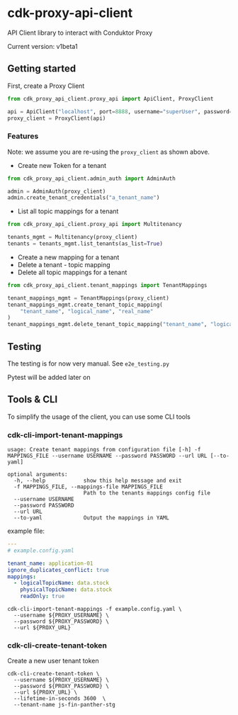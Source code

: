 # cdk-proxy-api-client

API Client library to interact with Conduktor Proxy

Current version: v1beta1


## Getting started

First, create a Proxy Client

```python
from cdk_proxy_api_client.proxy_api import ApiClient, ProxyClient

api = ApiClient("localhost", port=8888, username="superUser", password="superUser")
proxy_client = ProxyClient(api)
```

### Features

Note: we assume you are re-using the ``proxy_client`` as shown above.

* Create new Token for a tenant

```python
from cdk_proxy_api_client.admin_auth import AdminAuth

admin = AdminAuth(proxy_client)
admin.create_tenant_credentials("a_tenant_name")
```

* List all topic mappings for a tenant

```python
from cdk_proxy_api_client.proxy_api import Multitenancy

tenants_mgmt = Multitenancy(proxy_client)
tenants = tenants_mgmt.list_tenants(as_list=True)
```

* Create a new mapping for a tenant
* Delete a tenant - topic mapping
* Delete all topic mappings for a tenant

```python
from cdk_proxy_api_client.tenant_mappings import TenantMappings

tenant_mappings_mgmt = TenantMappings(proxy_client)
tenant_mappings_mgmt.create_tenant_topic_mapping(
    "tenant_name", "logical_name", "real_name"
)
tenant_mappings_mgmt.delete_tenant_topic_mapping("tenant_name", "logical_name")
```

## Testing
The testing is for now very manual. See ``e2e_testing.py``

Pytest will be added later on


## Tools & CLI

To simplify the usage of the client, you can use some CLI tools

### cdk-cli-import-tenant-mappings

```shell
usage: Create tenant mappings from configuration file [-h] -f MAPPINGS_FILE --username USERNAME --password PASSWORD --url URL [--to-yaml]

optional arguments:
  -h, --help            show this help message and exit
  -f MAPPINGS_FILE, --mappings-file MAPPINGS_FILE
                        Path to the tenants mappings config file
  --username USERNAME
  --password PASSWORD
  --url URL
  --to-yaml             Output the mappings in YAML
```

example file:

```yaml
---
# example.config.yaml

tenant_name: application-01
ignore_duplicates_conflict: true
mappings:
  - logicalTopicName: data.stock
    physicalTopicName: data.stock
    readOnly: true
```

```shell
cdk-cli-import-tenant-mappings -f example.config.yaml \
  --username ${PROXY_USERNAME} \
  --password ${PROXY_PASSWORD} \
  --url ${PROXY_URL}
```

### cdk-cli-create-tenant-token

Create a new user tenant token

```shell
cdk-cli-create-tenant-token \
  --username ${PROXY_USERNAME} \
  --password ${PROXY_PASSWORD} \
  --url ${PROXY_URL} \
  --lifetime-in-seconds 3600  \
  --tenant-name js-fin-panther-stg
```
